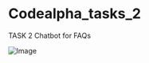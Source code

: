 # Codealpha_tasks_2

TASK 2
Chatbot for FAQs

![Image](https://github.com/user-attachments/assets/c4ebc7e0-16c1-406e-b59d-938eb8ea16ba)
